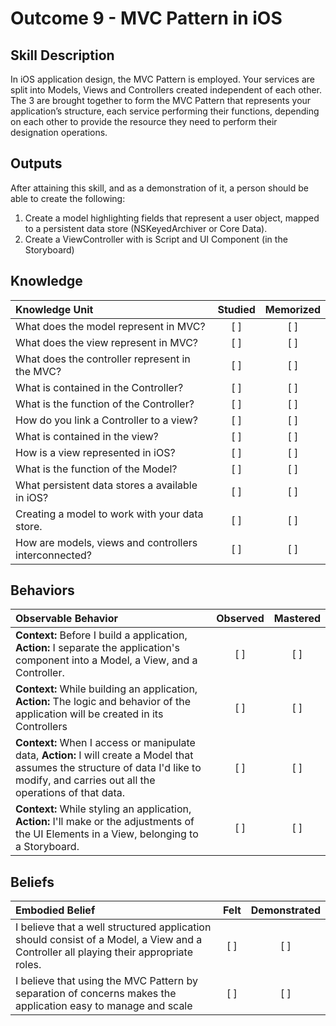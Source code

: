 # Outcome 9 - MVC Pattern in iOS
Skill Description
-----
In iOS application design, the MVC Pattern is employed.
Your services are split into Models, Views and Controllers created independent of each other. The 3 are brought together to form the MVC Pattern that represents your application’s structure, each service performing their functions, depending on each other to provide the resource they need to perform their designation operations.

Outputs
-------
After attaining this skill, and as a demonstration of it, a person should be able to create the following:

1.  Create a model highlighting fields that represent a user object, mapped to a persistent data store (NSKeyedArchiver or Core Data).
2. Create a ViewController with is Script and UI Component (in the Storyboard)


## Knowledge

| Knowledge Unit   |      Studied      | Memorized |
|:-------------|:------------------:|:--------:|
| What does the model represent in MVC? | [ ] | [ ] |
| What does the view represent in MVC? | [ ] | [ ] |
| What does the controller represent in the MVC? | [ ] | [ ] |
| What is contained in the Controller? | [ ] | [ ] |
| What is the function of the Controller? | [ ] | [ ] |
| How do you link a Controller to a view? | [ ] | [ ] |
| What is contained in the view? | [ ] | [ ] |
| How is a view represented in iOS? | [ ] | [ ] |
| What is the function of the Model? | [ ] | [ ] |
| What persistent data stores a available in iOS? | [ ] | [ ] |
| Creating a model to work with your data store. | [ ] | [ ] |
| How are models, views and controllers interconnected? | [ ] | [ ] |


## Behaviors

| Observable Behavior   |      Observed      | Mastered |
|:-------------|:------------------:|:--------:|
| **Context:** Before I build a application, **Action:** I separate the application's component into a Model, a View, and a Controller. | [ ] | [ ] |
| **Context:** While building an application, **Action:** The logic and behavior of the application will be created in its Controllers | [ ] | [ ] |
| **Context:** When I access or manipulate data, **Action:** I will create a Model that assumes the structure of data I'd like to modify, and carries out all the operations of that data. | [ ] | [ ] |
| **Context:** While styling an application, **Action:** I'll make or the adjustments of the UI Elements in a View, belonging to a Storyboard. | [ ] | [ ] |


## Beliefs

| Embodied Belief   |      Felt      | Demonstrated |
|:-------------|:------------------:|:--------:|
| I believe that a well structured application should consist of a Model, a View and a Controller all playing their appropriate roles. | [ ] | [ ] |
| I believe that using the MVC Pattern by separation of concerns makes the application easy to manage and scale | [ ] | [ ] |
